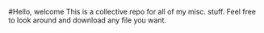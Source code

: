 #Hello, welcome
This is a collective repo for all of my misc. stuff. Feel free to look around and download any file you want.
